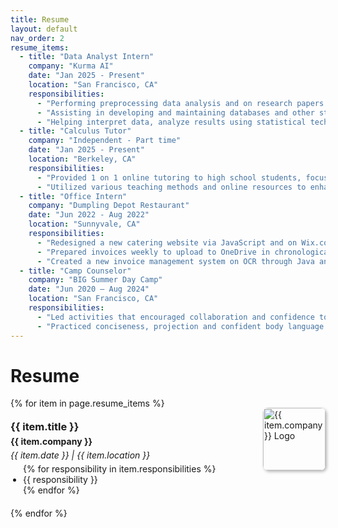 ```yaml
---
title: Resume
layout: default
nav_order: 2
resume_items:
  - title: "Data Analyst Intern"
    company: "Kurma AI"
    date: "Jan 2025 - Present"
    location: "San Francisco, CA"
    responsibilities:
      - "Performing preprocessing data analysis and on research papers and pdfs using Python, RegEx, and pymupdf4llm."
      - "Assisting in developing and maintaining databases and other strategies that optimize statistical efficiency and quality."
      - "Helping interpret data, analyze results using statistical techniques, and prepare ongoing reports."
  - title: "Calculus Tutor"
    company: "Independent - Part time"
    date: "Jan 2025 - Present"
    location: "Berkeley, CA"
    responsibilities:
      - "Provided 1 on 1 online tutoring to high school students, focused on topics such as integration and differential equations."
      - "Utilized various teaching methods and online resources to enhance student understanding and engagement."
  - title: "Office Intern"
    company: "Dumpling Depot Restaurant"
    date: "Jun 2022 - Aug 2022"
    location: "Sunnyvale, CA"
    responsibilities:
      - "Redesigned a new catering website via JavaScript and on Wix.com, and created a new menu option on the website."
      - "Prepared invoices weekly to upload to OneDrive in chronological order and organized miscellaneous invoices."
      - "Created a new invoice management system on OCR through Java and increased website monthly sales by 10% through catering extension."
  - title: "Camp Counselor"
    company: "BIG Summer Day Camp"
    date: "Jun 2020 – Aug 2024"
    location: "San Francisco, CA"
    responsibilities:
      - "Led activities that encouraged collaboration and confidence to ensure campers were engaged creatively and cooperatively."
      - "Practiced conciseness, projection and confident body language while speaking publicly and giving instructions."
---
```

# Resume

{% for item in page.resume_items %}
<div style="display: flex; align-items: flex-start; margin-bottom: 20px; flex-direction: row-reverse; width: 100%;">
    <img src="/assets/jpgs/{{ item.company | downcase | replace: ' ', '_' }}_logo.jpeg" alt="{{ item.company }} Logo" width="100" style="margin-left: 20px;; margin-top: -15px; border-radius: 8px; box-shadow: 2px 2px 5px rgba(0, 0, 0, 0.3);" onerror="this.onerror=null; this.src='/assets/jpgs/big_summer_day_camp_logo.jpeg';"/>
    <div style="flex-grow: 1; text-align: left;">
        <h3 style="margin: 5px 0;">{{ item.title }}</h3>
        <h4 style="margin: 5px 0;">{{ item.company }}</h4>
        <p style="margin: 5px 0;"><em>{{ item.date }} | {{ item.location }}</em></p>
        <ul style="padding-left: 20px; margin: 0;">
            {% for responsibility in item.responsibilities %}
                <li>{{ responsibility }}</li>
            {% endfor %}
        </ul>
    </div>
</div>
{% endfor %}


<!-- <object data="{{ site.baseurl }}/assets/pdfs/Ethan Qiu Resume.docx.pdf" width="100%" height="800px" type="application/pdf"></object>  -->